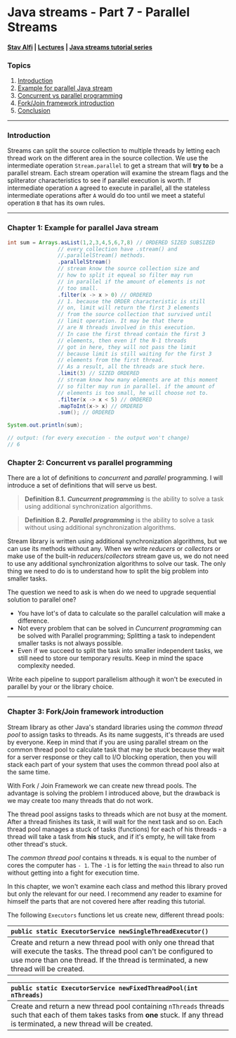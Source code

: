 # Java streams - Part 7 - Parallel Streams
#### [Stav Alfi](https://github.com/stavalfi) | [Lectures](https://github.com/stavalfi/lectures) | [Java streams tutorial series](https://github.com/stavalfi/lectures/tree/master/Java%20Streams%20-%20Series)

### Topics

1. [Introduction](#introduction)
2. [Example for parallel Java stream](#chapter-1-example-for-parallel-java-stream)
3. [Concurrent vs parallel programming](#chapter-2-concurrent-vs-parallel-programming)
4. [Fork/Join framework introduction](#chapter-3-forkjoin-framework-introduction)
5. [Conclusion](#conclusion)

---

### Introduction

Streams can split the source collection to multiple threads by letting each thread work on the different area in the source collection. We use the intermediate operation `Stream.parallel` to get a stream that will __try to__ be a parallel stream. Each stream operation will examine the stream flags and the spliterator characteristics to see if parallel execution is worth. If intermediate operation `A` agreed to execute in parallel, all the stateless intermediate operations after `A` would do too until we meet a stateful operation `B` that has its own rules. 

---

### Chapter 1: Example for parallel Java stream

```java
int sum = Arrays.asList(1,2,3,4,5,6,7,8) // ORDERED SIZED SUBSIZED
                // every collection have .stream() and
                //.parallelStream() methods.
                .parallelStream()
                // stream know the source collection size and
                // how to split it equeal so filter may run
                // in parallel if the amount of elements is not
                // too small.
                .filter(x -> x > 0) // ORDERED
                // 1. because the ORDER characteristic is still
                // on, limit will return the first 3 elements
                // from the source collection that survived until
                // limit operation. It may be that there
                // are N threads involved in this execution.
                // In case the first thread contain the first 3
                // elements, then even if the N-1 threads
                // got in here, they will not pass the limit
                // because limit is still waiting for the first 3
                // elements from the first thread.
                // As a result, all the threads are stuck here.
                .limit(3) // SIZED ORDERED
                // stream know how many elements are at this moment
                // so filter may run in parallel. if the amount of
                // elements is too small, he will choose not to.
                .filter(x -> x < 5) // ORDERED
                .mapToInt(x-> x) // ORDERED
                .sum(); // ORDERED

System.out.println(sum);

// output: (for every execution - the output won't change)
// 6
```

### Chapter 2: Concurrent vs parallel programming

There are a lot of definitions to _concurrent_ and _parallel_ programming. I will introduce a set of definitions that will serve us best.

> **Definition 8.1.** **_Cuncurrent programming_** is the ability to solve a task using additional synchronization algorithms.

> **Definition 8.2.** **_Parallel programming_** is the ability to solve a task without using additional synchronization algorithms.

Stream library is written using additional synchronization algorithms, but we can use its methods without any. When we write _reducers_ or _collectors_ or make use of the built-in _reducers_/_collectors_ stream gave us, we do not need to use any additional synchronization algorithms to solve our task. 
The only thing we need to do is to understand how to split the big problem into smaller tasks.

The question we need to ask is when do we need to upgrade sequential solution to parallel one? 
* You have lot's of data to calculate so the parallel calculation will make a difference.
* Not every problem that can be solved in _Cuncurrent programming_ can be solved with Parallel programming; Splitting a task to independent smaller tasks is not always possible.
* Even if we succeed to split the task into smaller independent tasks, we still need to store our temporary results. Keep in mind the space complexity needed.

Write each pipeline to support parallelism although it won't be executed in parallel by your or the library choice.

---

### Chapter 3: Fork/Join framework introduction

  Stream library as other Java's standard libraries using the _common thread pool_ to assign tasks to threads. As its name suggests, it's threads are used by everyone. Keep in mind that if you are using parallel stream on the common thread pool to calculate task that may be stuck because they wait for a server response or they call to I/O blocking operation, then you will stack each part of your system that uses the common thread pool also at the same time.
  
With  Fork / Join Framework we can create new thread pools. The advantage is solving the problem I introduced above, but the drawback is we may create too many threads that do not work.

The thread pool assigns tasks to threads which are not busy at the moment. After a thread finishes its task, it will wait for the next task and so on. Each thread pool manages a stuck of tasks (functions) for each of his threads - a thread will take a task from __his__ stuck, and if it's empty, he will take from other thread's stuck.

The _common thread pool_ contains `N` threads. `N` is equal to the number of cores the computer has `- 1`.  The `-1` is for letting the `main` thread to also run without getting into a fight for execution time.

In this chapter, we won't examine each class and method this library proved but only the relevant for our need. I recommend any reader to examine for himself the parts that are not covered here after reading this tutorial.

The following `Executors` functions let us create new, different thread pools:

| `public static ExecutorService newSingleThreadExecutor()`                                                                                                                                                         |
| :---------------------------------------------------------------------------------------------------------------------------------------------------------------------------------------------------------------- |
| Create and return a new thread pool with only one thread that will execute the tasks. The thread pool can't be configured to use more than one thread. If the thread is terminated, a new thread will be created. |

| `public static ExecutorService newFixedThreadPool(int nThreads)`  |
| :---------------------------------------------------------------- |
| Create and return a new thread pool containing `nThreads` threads such that each of them takes tasks from __one__ stuck. If any thread is terminated, a new thread will be created. |
